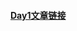 #### [Day1文章链接](https://mp.weixin.qq.com/s?__biz=MzU1OTczOTIxNw==&mid=2247483663&idx=1&sn=965a60b3cc87e2c6c031939a23010598&chksm=fc13f931cb647027d30f97593f15af33950fad6b8a247bb5a989868a9005b4650d9b3b4cc8e4&token=601296977&lang=zh_CN#rd)
